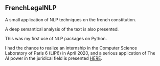 ## FrenchLegalNLP


A small application of NLP techniques on the french constitution.

A deep semantical analysis of the text is also presented.

This was my first use of NLP packages on Python.

I had the chance to realize an internship in the Computer Science Laboratory of Paris 6 (LIP6) in April 2020, and a serious application of The AI power in the juridical field is presented [HERE](https://github.com/SaadTazroute/JurisprudencesClassification).



